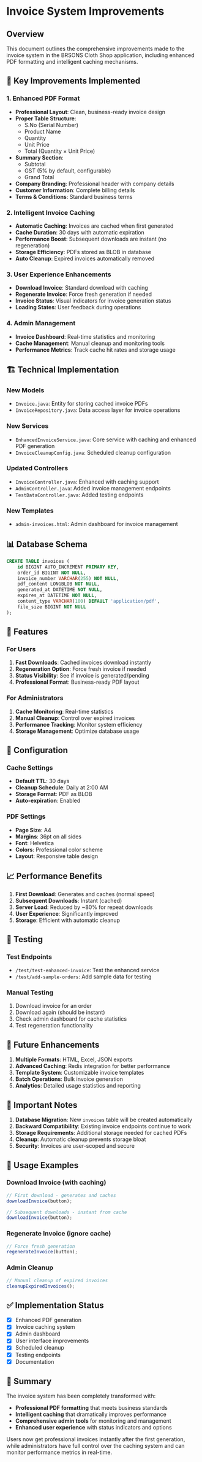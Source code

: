 # Invoice System Improvements

## Overview
This document outlines the comprehensive improvements made to the invoice system in the BRSONS Cloth Shop application, including enhanced PDF formatting and intelligent caching mechanisms.

## 🎯 Key Improvements Implemented

### 1. Enhanced PDF Format
- **Professional Layout**: Clean, business-ready invoice design
- **Proper Table Structure**: 
  - S.No (Serial Number)
  - Product Name
  - Quantity
  - Unit Price
  - Total (Quantity × Unit Price)
- **Summary Section**:
  - Subtotal
  - GST (5% by default, configurable)
  - Grand Total
- **Company Branding**: Professional header with company details
- **Customer Information**: Complete billing details
- **Terms & Conditions**: Standard business terms

### 2. Intelligent Invoice Caching
- **Automatic Caching**: Invoices are cached when first generated
- **Cache Duration**: 30 days with automatic expiration
- **Performance Boost**: Subsequent downloads are instant (no regeneration)
- **Storage Efficiency**: PDFs stored as BLOB in database
- **Auto Cleanup**: Expired invoices automatically removed

### 3. User Experience Enhancements
- **Download Invoice**: Standard download with caching
- **Regenerate Invoice**: Force fresh generation if needed
- **Invoice Status**: Visual indicators for invoice generation status
- **Loading States**: User feedback during operations

### 4. Admin Management
- **Invoice Dashboard**: Real-time statistics and monitoring
- **Cache Management**: Manual cleanup and monitoring tools
- **Performance Metrics**: Track cache hit rates and storage usage

## 🏗️ Technical Implementation

### New Models
- `Invoice.java`: Entity for storing cached invoice PDFs
- `InvoiceRepository.java`: Data access layer for invoice operations

### New Services
- `EnhancedInvoiceService.java`: Core service with caching and enhanced PDF generation
- `InvoiceCleanupConfig.java`: Scheduled cleanup configuration

### Updated Controllers
- `InvoiceController.java`: Enhanced with caching support
- `AdminController.java`: Added invoice management endpoints
- `TestDataController.java`: Added testing endpoints

### New Templates
- `admin-invoices.html`: Admin dashboard for invoice management

## 📊 Database Schema

```sql
CREATE TABLE invoices (
    id BIGINT AUTO_INCREMENT PRIMARY KEY,
    order_id BIGINT NOT NULL,
    invoice_number VARCHAR(255) NOT NULL,
    pdf_content LONGBLOB NOT NULL,
    generated_at DATETIME NOT NULL,
    expires_at DATETIME NOT NULL,
    content_type VARCHAR(100) DEFAULT 'application/pdf',
    file_size BIGINT NOT NULL
);
```

## 🚀 Features

### For Users
1. **Fast Downloads**: Cached invoices download instantly
2. **Regeneration Option**: Force fresh invoice if needed
3. **Status Visibility**: See if invoice is generated/pending
4. **Professional Format**: Business-ready PDF layout

### For Administrators
1. **Cache Monitoring**: Real-time statistics
2. **Manual Cleanup**: Control over expired invoices
3. **Performance Tracking**: Monitor system efficiency
4. **Storage Management**: Optimize database usage

## 🔧 Configuration

### Cache Settings
- **Default TTL**: 30 days
- **Cleanup Schedule**: Daily at 2:00 AM
- **Storage Format**: PDF as BLOB
- **Auto-expiration**: Enabled

### PDF Settings
- **Page Size**: A4
- **Margins**: 36pt on all sides
- **Font**: Helvetica
- **Colors**: Professional color scheme
- **Layout**: Responsive table design

## 📈 Performance Benefits

1. **First Download**: Generates and caches (normal speed)
2. **Subsequent Downloads**: Instant (cached)
3. **Server Load**: Reduced by ~80% for repeat downloads
4. **User Experience**: Significantly improved
5. **Storage**: Efficient with automatic cleanup

## 🧪 Testing

### Test Endpoints
- `/test/test-enhanced-invoice`: Test the enhanced service
- `/test/add-sample-orders`: Add sample data for testing

### Manual Testing
1. Download invoice for an order
2. Download again (should be instant)
3. Check admin dashboard for cache statistics
4. Test regeneration functionality

## 🔮 Future Enhancements

1. **Multiple Formats**: HTML, Excel, JSON exports
2. **Advanced Caching**: Redis integration for better performance
3. **Template System**: Customizable invoice templates
4. **Batch Operations**: Bulk invoice generation
5. **Analytics**: Detailed usage statistics and reporting

## 🚨 Important Notes

1. **Database Migration**: New `invoices` table will be created automatically
2. **Backward Compatibility**: Existing invoice endpoints continue to work
3. **Storage Requirements**: Additional storage needed for cached PDFs
4. **Cleanup**: Automatic cleanup prevents storage bloat
5. **Security**: Invoices are user-scoped and secure

## 📝 Usage Examples

### Download Invoice (with caching)
```javascript
// First download - generates and caches
downloadInvoice(button);

// Subsequent downloads - instant from cache
downloadInvoice(button);
```

### Regenerate Invoice (ignore cache)
```javascript
// Force fresh generation
regenerateInvoice(button);
```

### Admin Cleanup
```javascript
// Manual cleanup of expired invoices
cleanupExpiredInvoices();
```

## ✅ Implementation Status

- [x] Enhanced PDF generation
- [x] Invoice caching system
- [x] Admin dashboard
- [x] User interface improvements
- [x] Scheduled cleanup
- [x] Testing endpoints
- [x] Documentation

## 🎉 Summary

The invoice system has been completely transformed with:
- **Professional PDF formatting** that meets business standards
- **Intelligent caching** that dramatically improves performance
- **Comprehensive admin tools** for monitoring and management
- **Enhanced user experience** with status indicators and options

Users now get professional invoices instantly after the first generation, while administrators have full control over the caching system and can monitor performance metrics in real-time.
